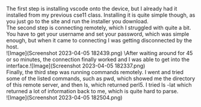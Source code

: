The first step is installing vscode onto the device, but I already had it installed from my previous cse11 class. Installing it is quite simple though, as you just go to the site and run the installer you download.  
The second step is connecting remotely, which I struggled with quite a bit. You have to get your username and set your password, which was simple enough, but when it came to connecting I was getting disconnected by the host.  
![Image](Screenshot 2023-04-05 182439.png) \After waiting around for 45 or so minutes, the connection finally worked and I was able to get into the interface.\![Image](Screenshot 2023-04-05 182337.png)  
Finally, the third step was running commands remotely. I went and tried some of the listed commands, such as pwd, which showed me the directory of this remote server, and then ls, which returned perl5. I tried ls -lat which returned a lot of information back to me, which is quite hard to parse.  
![Image](Screenshot 2023-04-05 182504.png)
